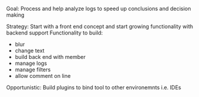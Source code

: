 
Goal: 
 Process and help analyze logs to speed up conclusions and decision making

Strategy:
 Start with a front end concept and start growing functionality with backend support
 Functionality to build:
   * blur
   * change text
   * build back end with member
   * manage logs
   * manage filters
   * allow comment on line

Opportunistic:
 Build plugins to bind tool to other environemnts i.e. IDEs